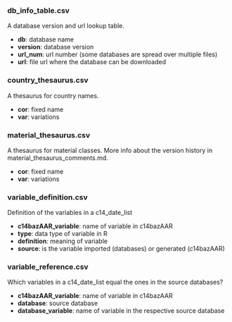 ### db_info_table.csv

A database version and url lookup table.

- **db**: database name
- **version**: database version
- **url_num**: url number (some databases are spread over multiple files)
- **url**: file url where the database can be downloaded

### country_thesaurus.csv

A thesaurus for country names.

- **cor**: fixed name
- **var**: variations

### material_thesaurus.csv

A thesaurus for material classes. More info about the version history in material_thesaurus_comments.md.

- **cor**: fixed name
- **var**: variations

### variable_definition.csv

Definition of the variables in a c14_date_list

- **c14bazAAR_variable**: name of variable in c14bazAAR
- **type**: data type of variable in R
- **definition**: meaning of variable
- **source**: is the variable imported (databases) or generated (c14bazAAR)

### variable_reference.csv

Which variables in a c14_date_list equal the ones in the source databases?

- **c14bazAAR_variable**: name of variable in c14bazAAR
- **database**: source database
- **database_variable**: name of variable in the respective source database

